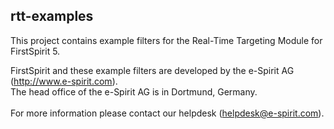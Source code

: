 rtt-examples
-------------------
This project contains example filters for the Real-Time Targeting Module for FirstSpirit 5.<br/>

FirstSpirit and these example filters are developed by the e-Spirit AG (http://www.e-spirit.com).</br> 
The head office of the e-Spirit AG is in Dortmund, Germany.</br></br>
For more information please contact our helpdesk (helpdesk@e-spirit.com).

